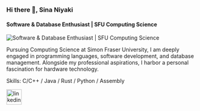 ### Hi there 👋, Sina Niyaki
#### Software & Database Enthusiast | SFU Computing Science
![Software & Database Enthusiast | SFU Computing Science]()

Pursuing Computing Science at Simon Fraser University, I am deeply engaged in programming languages, software development, and database management. Alongside my professional aspirations, I harbor a personal fascination for hardware technology.

Skills: C/C++ / Java / Rust /  Python / Assembly



[<img src='https://cdn.jsdelivr.net/npm/simple-icons@3.0.1/icons/linkedin.svg' alt='linkedin' height='40'>](https://www.linkedin.com/in/sinamniyak/)  
